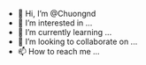 - 👋 Hi, I’m @Chuongnd
- 👀 I’m interested in ...
- 🌱 I’m currently learning ...
- 💞️ I’m looking to collaborate on ...
- 📫 How to reach me ...

<!---
Chuongnd/Chuongnd is a ✨ special ✨ repository because its `README.md` (this file) appears on your GitHub profile.
You can click the Preview link to take a look at your changes.
--->
